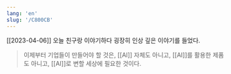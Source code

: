 ```yaml
---
lang: 'en'
slug: '/C800CB'
---
```


[[2023-04-06]] 오늘 친구랑 이야기하다 굉장히 인상 깊은 이야기를 들었다.

> 이제부터 기업들이 만들어야 할 것은,
> [[AI]] 자체도 아니고,
> [[AI]]를 활용한 제품도 아니고,
> [[AI]]로 변할 세상에 필요한 것이다.
